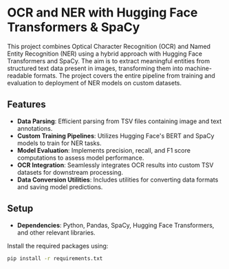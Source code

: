 # OCR and NER with Hugging Face Transformers & SpaCy

This project combines Optical Character Recognition (OCR) and Named Entity Recognition (NER) using a hybrid approach with Hugging Face Transformers and SpaCy. The aim is to extract meaningful entities from structured text data present in images, transforming them into machine-readable formats. The project covers the entire pipeline from training and evaluation to deployment of NER models on custom datasets.

## Features

- **Data Parsing**: Efficient parsing from TSV files containing image and text annotations.
- **Custom Training Pipelines**: Utilizes Hugging Face's BERT and SpaCy models to train for NER tasks.
- **Model Evaluation**: Implements precision, recall, and F1 score computations to assess model performance.
- **OCR Integration**: Seamlessly integrates OCR results into custom TSV datasets for downstream processing.
- **Data Conversion Utilities**: Includes utilities for converting data formats and saving model predictions.

## Setup

- **Dependencies**: Python, Pandas, SpaCy, Hugging Face Transformers, and other relevant libraries.
  
Install the required packages using:

```bash
pip install -r requirements.txt
